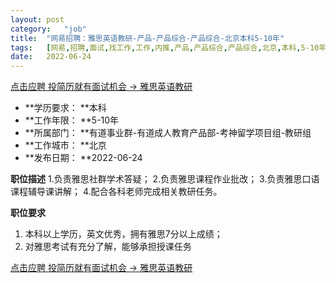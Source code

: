```yaml
---
layout:	post
category:	"job"
title:	"网易招聘：雅思英语教研-产品-产品综合-产品综合-北京本科5-10年"
tags:	[网易,招聘,面试,找工作,工作,内推,产品,产品综合,产品综合,北京,本科,5-10年]
date:	2022-06-24
---
```


[点击应聘 投简历就有面试机会 -> 雅思英语教研](http://mobile.bole.netease.com/bole/boleDetail?id=28988&employeeId=346f03c3cda5f04c&key=all)



- **学历要求： **本科
- **工作年限： **5-10年
- **所属部门： **有道事业群-有道成人教育产品部-考神留学项目组-教研组
- **工作城市： **北京
- **发布日期： **2022-06-24



**职位描述**
1.负责雅思社群学术答疑；
2.负责雅思课程作业批改；
3.负责雅思口语课程辅导课讲解；
4.配合各科老师完成相关教研任务。




**职位要求**
1. 本科以上学历，英文优秀，拥有雅思7分以上成绩；
2. 对雅思考试有充分了解，能够承担授课任务



[点击应聘 投简历就有面试机会 -> 雅思英语教研](http://mobile.bole.netease.com/bole/boleDetail?id=28988&employeeId=346f03c3cda5f04c&key=all)